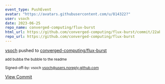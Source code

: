 ```yaml
---
event_type: PushEvent
avatar: "https://avatars.githubusercontent.com/u/814322?"
user: vsoch
date: 2023-06-25
repo_name: converged-computing/flux-burst
html_url: https://github.com/converged-computing/flux-burst/commit/22abf0f5139a190e2753c7376b5fa204f2b51821
repo_url: https://github.com/converged-computing/flux-burst
---
```


<a href='https://github.com/vsoch' target='_blank'>vsoch</a> pushed to <a href='https://github.com/converged-computing/flux-burst' target='_blank'>converged-computing/flux-burst</a>

<small>add bubba the bubble to the readme

Signed-off-by: vsoch <vsoch@users.noreply.github.com></small>

<a href='https://github.com/converged-computing/flux-burst/commit/22abf0f5139a190e2753c7376b5fa204f2b51821' target='_blank'>View Commit</a>